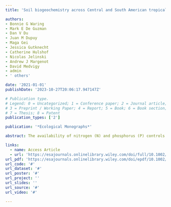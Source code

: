 ```yaml
---
title: 'Soil biogeochemistry across Central and South American tropical dry forests'

authors:
- Bonnie G Waring
- Mark E De Guzman
- Dan V Du
- Juan M Dupuy
- Maga Gei
- Jessica Gutknecht
- Catherine Hulshof
- Nicolas Jelinski
- Andrew J Margenot
- David Medvigy
- admin
- ' others'

date: '2021-01-01'
publishDate: '2023-10-27T20:06:17.947147Z'

# Publication type.
# Legend: 0 = Uncategorized; 1 = Conference paper; 2 = Journal article;
# 3 = Preprint / Working Paper; 4 = Report; 5 = Book; 6 = Book section;
# 7 = Thesis; 8 = Patent
publication_types: ['2']

publication: '*Ecological Monographs*'

abstract: The availability of nitrogen (N) and phosphorus (P) controls the flow of carbon (C) among plants, soils, and the atmosphere, thereby shaping terrestrial ecosystem responses to global change. Soil C, N, and P cycles are linked by drivers operating at multiple spatial and temporal scales: landscape-level variation in macroclimate and soil geochemistry, stand-scale heterogeneity in forest composition, and microbial community dynamics at the soil pore scale. Yet in many biomes, we do not know at which scales most of the biogeochemical variation emerges, nor which processes drive cross-scale feedbacks. Here, we examined the drivers and spatial/temporal scales of variation in soil biogeochemistry across four tropical dry forests spanning steep environmental gradients. To do so, we quantified soil C, N, and P pools, extracellular enzyme activities, and microbial community structure across wet and dry seasons in 16 plots located in Colombia, Costa Rica, Mexico, and Puerto Rico. Soil biogeochemistry exhibited marked heterogeneity across the 16 plots, with total organic C, N, and P pools varying fourfold, and inorganic nutrient pools by an order of magnitude. Most soil characteristics changed more across space (i.e., among sites and plots) than over time (between dry and wet season samplings). We observed stoichiometric decoupling among C, N, and P cycles, which may reflect their divergent biogeochemical drivers. Organic C and N pool sizes were positively correlated with the relative abundance of ectomycorrhizal trees and legumes. By contrast, the distribution of soil P pools was driven by soil geochemistry, with larger inorganic P pools in soils with P-rich parent material. Most earth system models assume that soils within a texture class operate similarly, and ignore subgrid cell variation in soil properties. Here we reveal that soil nutrient pools and fluxes exhibit as much variation among four Neotropical dry forests as is observed across terrestrial ecosystems at the global scale. Soil biogeochemical patterns are driven not only by regional differences in soil parent material and climate, but also by local-scale variation in plant and microbial communities. Thus, the biogeochemical patterns we observed across the Neotropical dry forest biome challenge representation of soil processes in ecosystem models.

links:
  - name: Access Article
  - url: 'https://esajournals.onlinelibrary.wiley.com/doi/full/10.1002/ecm.1453'
url_pdf: 'https://esajournals.onlinelibrary.wiley.com/doi/epdf/10.1002/ecm.1453'
url_code: '#'
url_dataset: '#'
url_poster: '#'
url_project: ''
url_slides: ''
url_source: '#'
url_video: '#'

---
```

